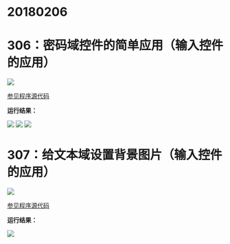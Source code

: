 # 20180206

# 306：密码域控件的简单应用（输入控件的应用）

<img src="http://image.renkaigis.com/keepcoding/2018020601.png">

<a href="https://github.com/renkaigis/KeepCoding/tree/master/2018/02/06" target="_blank">参见程序源代码</a>

**运行结果：**

<img src="http://image.renkaigis.com/keepcoding/2018020602.png">

<img src="http://image.renkaigis.com/keepcoding/2018020603.png">

<img src="http://image.renkaigis.com/keepcoding/2018020604.png">

# 307：给文本域设置背景图片（输入控件的应用）

<img src="http://image.renkaigis.com/keepcoding/2018020605.png">

<a href="https://github.com/renkaigis/KeepCoding/tree/master/2018/02/06" target="_blank">参见程序源代码</a>

**运行结果：**

<img src="http://image.renkaigis.com/keepcoding/2018020606.png">

